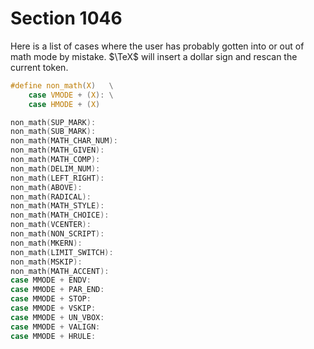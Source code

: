 # Section 1046

Here is a list of cases where the user has probably gotten into or out of math mode by mistake.
$\TeX$ will insert a dollar sign and rescan the current token.

```c include/builder.h
#define non_math(X)   \
    case VMODE + (X): \
    case HMODE + (X)
```

```c << Math-only cases in non-math modes, or vice versa >>=
non_math(SUP_MARK):
non_math(SUB_MARK):
non_math(MATH_CHAR_NUM):
non_math(MATH_GIVEN):
non_math(MATH_COMP):
non_math(DELIM_NUM):
non_math(LEFT_RIGHT):
non_math(ABOVE):
non_math(RADICAL):
non_math(MATH_STYLE):
non_math(MATH_CHOICE):
non_math(VCENTER):
non_math(NON_SCRIPT):
non_math(MKERN):
non_math(LIMIT_SWITCH):
non_math(MSKIP):
non_math(MATH_ACCENT):
case MMODE + ENDV:
case MMODE + PAR_END:
case MMODE + STOP:
case MMODE + VSKIP:
case MMODE + UN_VBOX:
case MMODE + VALIGN:
case MMODE + HRULE:
```
